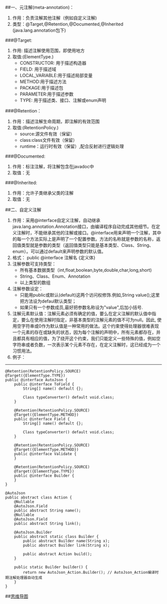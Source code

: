##一、元注解(meta-annotation)：  
1. 作用：负责注解其他注解（例如自定义注解)  
2. 类型：@Target,@Retention,@Documented,@Inherited (java.lang.annotation包下)

###@Target:  
1. 作用: 描述注解使用范围，即使用地方
2. 取值:(ElementType.)  
   + CONSTRUCTOR: 用于描述构造器
   + FIELD: 用于描述域
   + LOCAL_VARIABLE:用于描述局部变量
   + METHOD:用于描述方法
   + PACKAGE:用于描述包
   + PARAMETER:用于描述参数
   + TYPE: 用于描述类、接口、注解或enum声明 

###@Retention：  
1. 作用：描述注解生命周期，即注解的有效范围
2. 取值:(RetentionPolicy.)  
   + source:源文件有效（保留）
   + class:class文件有效（保留）
   + runtime：运行时有效（保留）,配合反射进行逻辑处理  

###@Documented:
1. 作用：标注注解，将注解包含在javadoc中
2. 取值：无

###@Inherited:
1. 作用：允许子类继承父类的注解
2. 取值：无

##二、自定义注解
1. 作用：采用@interface自定义注解，自动继承java.lang.annotation.Annotation接口，由编译程序自动完成其他细节。在定义注解时，不能继承其他的注解或接口。@interface用来声明一个注解，其中的每一个方法实际上是声明了一个配置参数。方法的名称就是参数的名称，返回值类型就是参数的类型（返回值类型只能是基本类型、Class、String、enum）。可以通过default来声明参数的默认值。
2. 格式： public @interface 注解名 {定义体}
3. 注解参数可支持类型：
   + 所有基本数据类型（int,float,boolean,byte,double,char,long,short)
   + String、Class、Enum、Annotation
   + 以上类型的数组
4. 注解参数设定：
   + 只能用public或默认(default)这两个访问权修饰.例如,String value();这里把方法设为defaul默认类型；
   + 如果只有一个参数成员,最好把参数名称设为"value",后加小括号.
5. 注解元素默认值：注解元素必须有确定的值，要么在定义注解的默认值中指定，要么在使用注解时指定，非基本类型的注解元素的值不可为null。因此, 使用空字符串或0作为默认值是一种常用的做法。这个约束使得处理器很难表现一个元素的存在或缺失的状态，因为每个注解的声明中，所有元素都存在，并且都具有相应的值，为了绕开这个约束，我们只能定义一些特殊的值，例如空字符串或者负数，一次表示某个元素不存在，在定义注解时，这已经成为一个习惯用法。
5. 例子：  

----------

	@Retention(RetentionPolicy.SOURCE)
	@Target({ElementType.TYPE})
	public @interface AutoJson {
	    public @interface ToField {
	        String[] name() default {};
	
	        Class typeConverter() default void.class;
	    }
	
	    @Retention(RetentionPolicy.SOURCE)
	    @Target({ElementType.METHOD})
	    public @interface Field {
	        String[] name() default {};
	
	        Class typeConverter() default void.class;
	    }
	
	    @Retention(RetentionPolicy.SOURCE)
	    @Target({ElementType.METHOD})
	    public @interface Validate {
	    }
	
	    @Retention(RetentionPolicy.SOURCE)
	    @Target({ElementType.TYPE})
	    public @interface Builder {
	    }
	}

	@AutoJson
	public abstract class Action {
	    @Nullable
	    @AutoJson.Field
	    public abstract String name();
	    @Nullable
	    @AutoJson.Field
	    public abstract String link();
	
	    @AutoJson.Builder
	    public abstract static class Builder {
	        public abstract Builder name(String x);
	        public abstract Builder link(String x);
	
	        public abstract Action build();
	    }
	
	    public static Builder builder() {
	        return new AutoJson_Action.Builder(); // AutoJson_Action编译时期注解处理器自动生成
	    }
	}
##[思维导图](./images/注解.jpg)